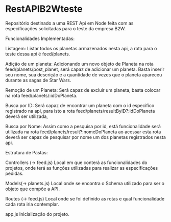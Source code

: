 # RestAPIB2Wteste

Repositório destinado a uma REST Api em Node feita com as especificações solicitadas para o teste da empresa B2W.

Funcionalidades Implementadas:

Listagem: Listar todos os planetas armazenados nesta api, a rota para o teste dessa api é feed/planets.

Adição de um planeta: Adicionando um novo objeto de Planeta na rota feed/planets/post_planet, será capaz de adicionar um planeta. Basta inserir seu nome, 
sua descrição e a quantidade de vezes que o planeta apareceu durante as sagas de Star Wars.

Remoção de um Planeta: Será capaz de excluir um planeta, basta colocar na rota feed/planets/:idDoPlaneta.

Busca por ID: Será capaz de encontrar um planeta com o id especifico registrado na api, para isto a rota feed/planets/resultByID?:idDoPlaneta deverá ser utilizada,

Busca por Nome: Assim como a pesquisa por id, está funcionalidade será utilizada na rota feed/planets/result?:nomeDoPlaneta ao acessar esta rota deverá ser capaz de pesquisar 
por nome um dos planetas registrados nesta api.

Estrutura de Pastas:

Controllers (-> feed.js)
Local em que conterá as funcionalidades do projetos, onde terá as funções utilizadas para realizar as especificações pedidas.

Models(-> planets.js)
Local onde se encontra o Schema utilizado para ser o objeto que compõe a API.

Routes (-> feed.js)
Local onde se foi definido as rotas e qual funcionalidade cada rota iria contemplar.

app.js
Inicialização do projeto.
